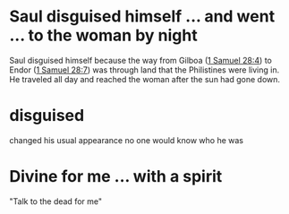 # Saul disguised himself ... and went ... to the woman by night

Saul disguised himself because the way from Gilboa ([1 Samuel 28:4](./03.md)) to Endor ([1 Samuel 28:7](./05.md)) was through land that the Philistines were living in. He traveled all day and reached the woman after the sun had gone down.

# disguised

changed his usual appearance no one would know who he was

# Divine for me ... with a spirit

"Talk to the dead for me"

